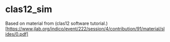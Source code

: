 # clas12_sim

Based on material from (clas12 software tutorial.)[https://www.jlab.org/indico/event/222/session/4/contribution/91/material/slides/0.pdf]
